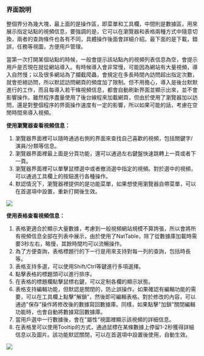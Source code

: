 ### 界面說明

整個界分為幾大塊，最上面的是操作區，即菜單和工具欄，中間則是數據區，用來展示指定站點的視頻信息，要強調的是，它可以在瀏覽器和表格兩種方式中隨意切換，兩者的查詢條件也各有不同，具體操作後面會詳細介紹。最下面的是下載，錯誤，任務等視圖，方便用戶管理。

當第一次打開某個站點的時候，一般會提示該站點內的視頻列表信息為空，會提示用戶是否現在就從網站導入。有時候導入會非常慢，可能因為網站有大量視頻，導入自然慢；以及很多網站為了攔截爬蟲，會規定在多長時間內訪問超出指定次數，就會拒絕訪問，所以默認訪問網頁的頻度加了限制。但不用擔心，導入是後台默默進行的工作，而且每導入若干條視頻信息，都會自動刷新界面並顯示出來，並不會影響操作。雖然程序盡量使用了後台線程來加載網頁，但由於使用了瀏覽器加以訪問，還是對整個程序的界面操作速度有一定的影響，所以如果可能的話，考慮在空閒時間來導入視頻。

**使用瀏覽器查看視頻信息：**

1.  瀏覽器界面裡可以隨時通過右側的界面來查找自己喜歡的視頻，包括關鍵字/演員/分類等信息。
2.  瀏覽器界面裡最上面是分頁功能，還可以通過左右鍵盤快速跳轉上一頁或者下一頁。
3.  瀏覽器界面裡可以單擊鼠標選中或者撤消選中指定的視頻。對於選中的視頻，可以通過工具欄上的按鈕進行各種操作。
4.  默認情況下，瀏覽器裡提供的是功能菜單，如果想使用瀏覽器自帶菜單，可以在首選項中設置，重新打開後生效。

![](https://github.com/aquariusStudio/cicada/blob/main/help/images/browserView.png)

**使用表格查看視頻信息：**

1.  表格更適合於顯示大量數據，考慮到一般視頻網站規模不算誇張，所以會將所有視頻信息全部在列表中展示，由於使用了NatTable，除了從數據庫加載時需要3秒左右，略慢，其餘時間均可以流暢操作。
2.  為了方便查詢，表格標題行的下一行是用來支持對每一列的查詢，包括時長等。
3.  表格支持多選，可以使用Shift/Ctrl等鍵進行多項選擇。
4.  點擊表格的標題頭可以進行排序。
5.  在表格的標題欄點擊鼠標右鍵，可以定制各欄的顯示狀態。
6.  表格支持編輯功能，但默認是關閉的，防止誤操作。如果確認有編輯功能的需要，可以在工具欄上點擊"解鎖"，然後即可編輯表格。對於修改的內容，可以通過"保存"操作將修改後的數據寫回數據庫。同樣，如果點擊"加鎖"關閉編輯功能時，也會自動將數據寫回數據庫。
7.  當用戶選中一行數據後，會在"屬性"視圖裡顯示該視頻的詳細信息。
8.  在表格里可以使用Tooltip的方式，通過鼠標在某條數據上停留1-2秒獲得詳細信息以及圖片。該功能默認關閉，可以在首選項中設置後使用，自動生效。

![](https://github.com/aquariusStudio/cicada/blob/main/help/images/tableView.png)